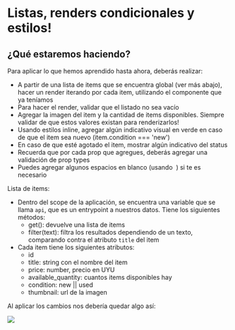 # Listas, renders condicionales y estilos!

## ¿Qué estaremos haciendo?
Para aplicar lo que hemos aprendido hasta ahora, deberás realizar:
- A partir de una lista de items que se encuentra global (ver más abajo), hacer un render iterando por cada item, utilizando el componente que ya teníamos
- Para hacer el render, validar que el listado no sea vacío
- Agregar la imagen del item y la cantidad de items disponibles. Siempre validar de que estos valores existan para renderizarlos!
- Usando estilos inline, agregar algún indicativo visual en verde en caso de que el item sea nuevo (item.condition === 'new')
- En caso de que esté agotado el item, mostrar algún indicativo del status
- Recuerda que por cada prop que agregues, deberás agregar una validación de prop types
- Puedes agregar algunos espacios en blanco (usando &nbsp;) si te es necesario

Lista de items:
- Dentro del scope de la aplicación, se encuentra una variable que se llama `api`, que es un entrypoint a nuestros datos. Tiene los siguientes métodos:
    - get(): devuelve una lista de items
    - filter(text): filtra los resultados dependiendo de un texto, comparando contra el atributo `title` del item
- Cada item tiene los siguientes atributos:
    - id
    - title: string con el nombre del item
    - price: number, precio en UYU
    - available_quantity: cuantos items disponibles hay
    - condition: new || used
    - thumbnail: url de la imagen

Al aplicar los cambios nos debería quedar algo así:

<img src="https://raw.githubusercontent.com/workshopsjsmvd/react/master/.gitbook/assets/dando-estilos.png" />
